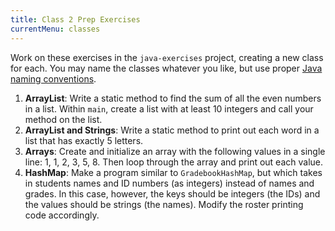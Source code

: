 ```yaml
---
title: Class 2 Prep Exercises
currentMenu: classes
---
```


Work on these exercises in the `java-exercises` project, creating a new class for each. You may name the classes whatever you like, but use proper [Java naming conventions](../../java4python/naming-conventions/).

1. **ArrayList**:  Write a static method to find the sum of all the even numbers in a list. Within `main`, create a list with at least 10 integers and call your method on the list.
2. **ArrayList and Strings**: Write a static method to print out each word in a list that has exactly 5 letters.
3. **Arrays**: Create and initialize an array with the following values in a single line: 1, 1, 2, 3, 5, 8. Then loop through the array and print out each value.
3. **HashMap**: Make a program similar to `GradebookHashMap`, but which takes in students names and ID numbers (as integers) instead of names and grades. In this case, however, the keys should be integers (the IDs) and the values should be strings (the names). Modify the roster printing code accordingly.
